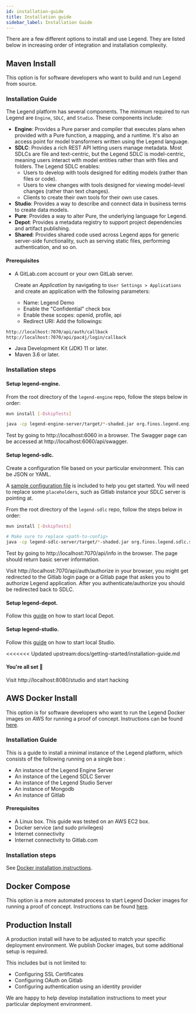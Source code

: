```yaml
---
id: installation-guide
title: Installation guide
sidebar_label: Installation Guide
---
```


There are a few different options to install and use Legend. They are listed below in increasing order of integration and installation complexity.

## Maven Install

This option is for software developers who want to build and run Legend from source.

### Installation Guide

The Legend platform has several components. The minimum required to run Legend are `Engine`, `SDLC`, and `Studio`. These components include:

- **Engine**: Provides a Pure parser and compiler that executes plans when provided with a Pure function, a mapping, and a runtime. It's also an access point for model transformers written using the Legend language.
- **SDLC**: Provides a rich REST API letting users manage metadata. Most SDLCs are file and text-centric, but the Legend SDLC is model-centric, meaning users interact with model entities rather than with files and folders. The Legend SDLC enables:
  - Users to develop with tools designed for editing models (rather than files or code).
  - Users to view changes with tools designed for viewing model-level changes (rather than text changes).
  - Clients to create their own tools for their own use cases.
- **Studio**: Provides a way to describe and connect data in business terms to create data models.
- **Pure**: Provides a way to alter Pure, the underlying language for Legend.
- **Depot**: Provides a metadata registry to support project dependencies and artifact publishing.
- **Shared**: Provides shared code used across Legend apps for generic server-side functionality, such as serving static files, performing authentication, and so on.

#### Prerequisites

- A GitLab.com account or your own GitLab server.

  Create an _Application_ by navigating to `User Settings > Applications` and create an application with the following parameters:

  - Name: Legend Demo
  - Enable the "Confidential" check box
  - Enable these scopes: openid, profile, api
  - Redirect URI: Add the followings:

```sh
http://localhost:7070/api/auth/callback
http://localhost:7070/api/pac4j/login/callback
```

- Java Development Kit (JDK) 11 or later.
- Maven 3.6 or later.

### Installation steps

#### Setup **legend-engine**.

From the root directory of the `legend-engine` repo, follow the steps below in order:

```sh
mvn install [-DskipTests]
```

```sh
java -cp legend-engine-server/target/*-shaded.jar org.finos.legend.engine.server.Server server legend-engine-server/src/test/resources/org/finos/legend/engine/server/test/userTestConfig.json
```

Test by going to http://localhost:6060 in a browser. The Swagger page can be accessed at http://localhost:6060/api/swagger.

#### Setup **legend-sdlc**.

Create a configuration file based on your particular environment. This can be JSON or YAML.

A [sample configuration file](https://github.com/finos/legend-sdlc/blob/master/legend-sdlc-server/src/test/resources/config-sample.yaml) is included to help you get started. You will need to replace some `placeholders`, such as Gitlab instance your SDLC server is pointing at.

From the root directory of the `legend-sdlc` repo, follow the steps below in order:

```sh
mvn install [-DskipTests]
```

```sh
# Make sure to replace <path-to-config>
java -cp legend-sdlc-server/target/*-shaded.jar org.finos.legend.sdlc.server.LegendSDLCServer server <path-to-config>
```

Test by going to http://localhost:7070/api/info in the browser. The page should return basic server information.

Visit http://localhost:7070/api/auth/authorize in your browser, you might get redirected to the Gitlab login page or a Gitlab page that askes you to authorize Legend application. After you authenticate/authorize you should be redirected back to SDLC.

#### Setup **legend-depot**.

Follow this [guide](https://github.com/finos/legend-depot/blob/master/README.md#getting-started) on how to start local Depot.

#### Setup **legend-studio**.

Follow this [guide](https://github.com/finos/legend-studio/blob/master/README.md#getting-started) on how to start local Studio.

<<<<<<< Updated upstream:docs/getting-started/installation-guide.md

#### You're all set :tada:

Visit http://localhost:8080/studio and start hacking

## AWS Docker Install

This option is for software developers who want to run the Legend Docker images on AWS for running a proof of concept. Instructions can be found [here](aws-docker.md).

### Installation Guide

This is a guide to install a minimal instance of the Legend platform, which consists of the following running on a single box :

- An instance of the Legend Engine Server
- An instance of the Legend SDLC Server
- An instance of the Legend Studio Server
- An instance of Mongodb
- An instance of Gitlab

#### Prerequisites

- A Linux box. This guide was tested on an AWS EC2 box.
- Docker service (and sudo privileges)
- Internet connectivity
- Internet connectivity to Gitlab.com

### Installation steps

See [Docker installation instructions](https://github.com/finos/legend/tree/master/installers/aws-docker).

## Docker Compose

This option is a more automated process to start Legend Docker images for running a proof of concept. Instructions can be found [here](https://github.com/finos/legend/tree/master/installers/docker-compose).

## Production Install

A production install will have to be adjusted to match your specific deployment environment. We publish Docker images, but some additional setup is required.

This includes but is not limited to:

- Configuring SSL Certificates
- Configuring OAuth on Gitlab
- Configuring authentication using an identity provider

We are happy to help develop installation instructions to meet your particular deployment environment.
